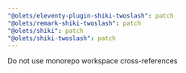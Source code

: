 ```yaml
---
"@olets/eleventy-plugin-shiki-twoslash": patch
"@olets/remark-shiki-twoslash": patch
"@olets/shiki": patch
"@olets/shiki-twoslash": patch
---
```


Do not use monorepo workspace cross-references
